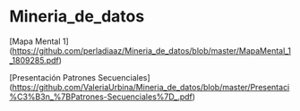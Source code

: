 # Mineria_de_datos

[Mapa Mental 1] (https://github.com/perladiaaz/Mineria_de_datos/blob/master/MapaMental_1_1809285.pdf)


[Presentación Patrones Secuenciales] (https://github.com/ValeriaUrbina/Mineria_de_datos/blob/master/Presentaci%C3%B3n_%7BPatrones-Secuenciales%7D_.pdf)
